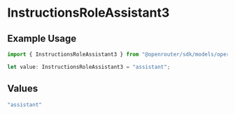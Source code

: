 # InstructionsRoleAssistant3

## Example Usage

```typescript
import { InstructionsRoleAssistant3 } from "@openrouter/sdk/models/operations";

let value: InstructionsRoleAssistant3 = "assistant";
```

## Values

```typescript
"assistant"
```